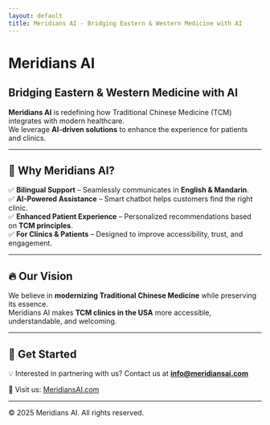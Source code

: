 ```yaml
---
layout: default
title: Meridians AI - Bridging Eastern & Western Medicine with AI
---
```


# Meridians AI  
## Bridging Eastern & Western Medicine with AI  

**Meridians AI** is redefining how Traditional Chinese Medicine (TCM) integrates with modern healthcare.  
We leverage **AI-driven solutions** to enhance the experience for patients and clinics.  

---

## 🌟 Why Meridians AI?  

✅ **Bilingual Support** – Seamlessly communicates in **English & Mandarin**.  
✅ **AI-Powered Assistance** – Smart chatbot helps customers find the right clinic.  
✅ **Enhanced Patient Experience** – Personalized recommendations based on **TCM principles**.  
✅ **For Clinics & Patients** – Designed to improve accessibility, trust, and engagement.  

---

## 🔥 Our Vision  
We believe in **modernizing Traditional Chinese Medicine** while preserving its essence.  
Meridians AI makes **TCM clinics in the USA** more accessible, understandable, and welcoming.  

---

## 🚀 Get Started  
💡 Interested in partnering with us? Contact us at **[info@meridiansai.com](mailto:info@meridiansai.com)**  

📍 Visit us: [MeridiansAI.com](https://meridiansai.com)  

---

© 2025 Meridians AI. All rights reserved.
